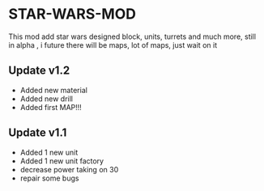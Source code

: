 # STAR-WARS-MOD
This mod add star wars designed block, units, turrets and much more, still in alpha , i future there will be maps, lot of maps, just wait on it

## Update v1.2
- Added new material
- Added new drill
- Added first MAP!!!

## Update v1.1
- Added 1 new unit
- Added 1 new unit factory
- decrease power taking on 30
- repair some bugs


